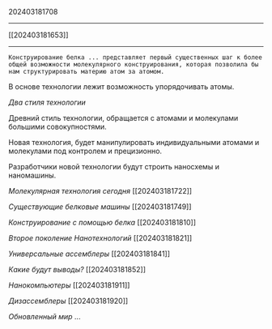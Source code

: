 202403181708
***
[[202403181653]]
***
```
Конструирование белка ... представляет первый существенных шаг к более общей возможности молекулярного конструирования, которая позволила бы нам структурировать материю атом за атомом.
```

В основе технологии лежит возможность упорядочивать атомы.

*Два стиля технологии*

Древний стиль технологии, 
обращается с атомами и молекулами большими совокупностями.

Новая технология, 
будет манипулировать индивидуальными атомами и молекулами под контролем и прецизионно.

Разработчики новой технологии будут строить наносхемы и наномашины.

*Молекулярная технология сегодня*
[[202403181722]]

*Существующие белковые машины*
[[202403181749]]

*Конструирование с помощью белка*
[[202403181810]]

*Второе поколение Нанотехнологий*
[[202403181821]]

*Универсальные ассемблеры*
[[202403181841]]

*Какие будут выводы?*
[[202403181852]]

*Нанокомпьютеры*
[[202403181911]]

*Дизассемблеры*
[[202403181920]]

*Обновленный мир*
...



